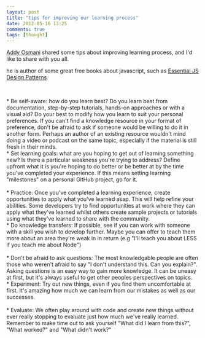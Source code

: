 ```yaml
---
layout: post
title: "tips for improving our learning process"
date: 2012-05-16 13:25
comments: true
tags: [thought]
---
```

[Addy Osmani](https://plus.google.com/115133653231679625609) shared some tips about
improving learning process, and I'd like to share with you all.

he is author of some great free books about javascript, such as 
[Essential JS Design Patterns][jspattern].

[jspattern]: http://addyosmani.com/resources/essentialjsdesignpatterns/book/
<br>


<div class="row-fluid">
<div class="span6">
* Be self-aware: how do you learn best? Do you learn best from documentation,
  step-by-step tutorials, hands-on approaches or with a visual aid? Do your
  best to modify how you learn to suit your personal preferences. If you can't
  find a knowledge resource in your format of preference, don't be afraid to
  ask if someone would be willing to do it in another form. Perhaps an author
  of an existing resource wouldn't mind doing a video or podcast on the same
  topic, especially if the material is still fresh in their minds.
</div>

<div class="span6">
* Set learning goals: what are you hoping to get out of learning something new?
  Is there a particular weakness you're trying to address? Define upfront what
  it is you're hoping to do better or be better at by the time you've completed
  your experience. If this means setting learning "milestones" on a personal
  GitHub project, go for it.
</div>
</div>
<br>

<div class="row-fluid">
<div class="span6">
* Practice: Once you've completed a learning experience, create opportunities
  to apply what you've learned asap. This will help refine your abilities. Some
  developers try to find opportunities at work where they can apply what
  they've learned whilst others create sample projects or tutorials using what
  they've learned to share with the community.
</div>

<div class="span6">
* Do knowledge transfers: If possible, see if you can work with someone with a
  skill you wish to develop further. Maybe you can offer to teach them more
  about an area they're weak in in return (e.g "I'll teach you about LESS if
  you teach me about Node")
</div>
</div>
<br>


<div class="row-fluid">
<div class="span6">
* Don't be afraid to ask questions: The most knowledgable people are often
  those who weren't afraid to say "I don't understand this. Can you explain?".
  Asking questions is an easy way to gain more knowledge. It can be uneasy at
  first, but it's always useful to get other peoples perspectives on topics.
</div>

<div class="span6">
* Experiment: Try out new things, even if you find them uncomfortable at first.
  It's amazing how much we can learn from our mistakes as well as our
  successes.
</div>
</div>
<br>


<div class="row-fluid">
<div class="span6">
* Evaluate: We often play around with code and create new things without ever
  really stopping to evaluate just how much we've really learned. Remember to
  make time out to ask yourself "What did I learn from this?", "What worked?"
  and "What didn't work?"
</div>
<div class="span6">
</div>
</div>

